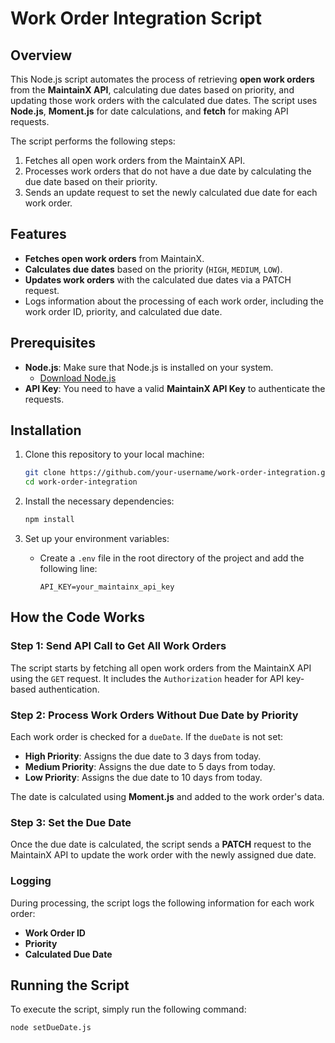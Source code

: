 # Work Order Integration Script

## Overview
This Node.js script automates the process of retrieving **open work orders** from the **MaintainX API**, calculating due dates based on priority, and updating those work orders with the calculated due dates. The script uses **Node.js**, **Moment.js** for date calculations, and **fetch** for making API requests.

The script performs the following steps:
1. Fetches all open work orders from the MaintainX API.
2. Processes work orders that do not have a due date by calculating the due date based on their priority.
3. Sends an update request to set the newly calculated due date for each work order.

## Features
- **Fetches open work orders** from MaintainX.
- **Calculates due dates** based on the priority (`HIGH`, `MEDIUM`, `LOW`).
- **Updates work orders** with the calculated due dates via a PATCH request.
- Logs information about the processing of each work order, including the work order ID, priority, and calculated due date.

## Prerequisites

- **Node.js**: Make sure that Node.js is installed on your system.
  - [Download Node.js](https://nodejs.org/)
- **API Key**: You need to have a valid **MaintainX API Key** to authenticate the requests.

## Installation

1. Clone this repository to your local machine:

    ```bash
    git clone https://github.com/your-username/work-order-integration.git
    cd work-order-integration
    ```

2. Install the necessary dependencies:

    ```bash
    npm install
    ```

3. Set up your environment variables:
   - Create a `.env` file in the root directory of the project and add the following line:
     ```env
     API_KEY=your_maintainx_api_key
     ```

## How the Code Works

### Step 1: Send API Call to Get All Work Orders
The script starts by fetching all open work orders from the MaintainX API using the `GET` request. It includes the `Authorization` header for API key-based authentication.

### Step 2: Process Work Orders Without Due Date by Priority
Each work order is checked for a `dueDate`. If the `dueDate` is not set:
- **High Priority**: Assigns the due date to 3 days from today.
- **Medium Priority**: Assigns the due date to 5 days from today.
- **Low Priority**: Assigns the due date to 10 days from today.

The date is calculated using **Moment.js** and added to the work order's data.

### Step 3: Set the Due Date
Once the due date is calculated, the script sends a **PATCH** request to the MaintainX API to update the work order with the newly assigned due date.

### Logging
During processing, the script logs the following information for each work order:
- **Work Order ID**
- **Priority**
- **Calculated Due Date**

## Running the Script

To execute the script, simply run the following command:

```bash
node setDueDate.js
